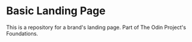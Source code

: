 # Basic Landing Page
This is a repository for a brand's landing page. Part of The Odin Project's Foundations. 


